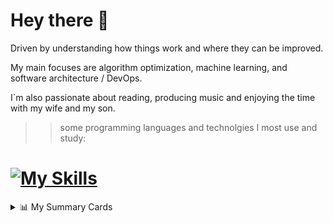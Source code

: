 # Hey there 🤚

Driven by understanding how things work and where they can be improved.

My main focuses are algorithm optimization, machine learning, and software architecture / DevOps.

I`m also passionate about reading, producing music and enjoying the time with my wife and my son.

>> some programming languages and technolgies I most use and study:

# [![My Skills](https://skillicons.dev/icons?i=js,rust,cpp,java,py)](https://skillicons.dev)
<details>
  <summary>📊 My Summary Cards</summary>
  
  ![](http://github-profile-summary-cards.vercel.app/api/cards/profile-details?username=ivan-maze&theme=transparent)
  ![](http://github-profile-summary-cards.vercel.app/api/cards/repos-per-language?username=ivan-maze&theme=transparent)
  ![](http://github-profile-summary-cards.vercel.app/api/cards/most-commit-language?username=ivan-maze&theme=transparent)
  ![](http://github-profile-summary-cards.vercel.app/api/cards/stats?username=ivan-maze&theme=transparent)
  ![](http://github-profile-summary-cards.vercel.app/api/cards/productive-time?username=ivan-maze&theme=transparent&utcOffset=8)


</details>




